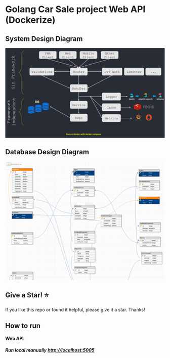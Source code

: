# Golang Car Sale project Web API (Dockerize)

## System Design Diagram

<p align="center"><img src='/docs/files/system_diagram.png' alt='Golang Web API System Design Diagram' /></p>

## Database Design Diagram

<p align="center"><img src='/docs/files/db_diagram.png' alt='Golang Web API System Design Diagram' /></p>

## Give a Star! :star:

If you like this repo or found it helpful, please give it a star. Thanks!

## How to run

#### Web API

##### Run local manually [http://localhost:5005](http://localhost:5005)

